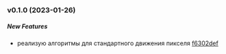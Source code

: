 ### v0.1.0 (2023-01-26)

##### New Features

*  реализую алгоритмы для стандартного движения пикселя [f6302def](https://github.com/n0f4ph4mst3r/OverleyEnhanced/commit/f6302def)
